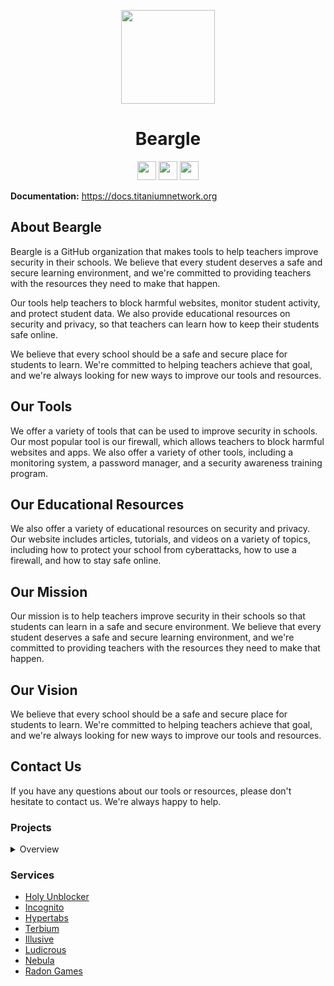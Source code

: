 <p align="center">
<kbd>
<img width="150px" src="https://avatars.githubusercontent.com/u/130504325?s=400&u=b81f8304b1720be8799614cea199f44268a850e3&v=4">
</kbd>
</p>

<h1 align="center">Beargle</h1>

<p align="center">
<a href="https://discord.gg/gETpujFGGU"><img height="30px" src="https://img.shields.io/badge/Discord-7289DA?style=for-the-badge&logo=discord&logoColor=white"><img></a>
<a href="https://www.reddit.com/r/Beargle/"><img height="30px" src="https://img.shields.io/badge/Twitter-1DA1F2?style=for-the-badge&logo=twitter&logoColor=white"><img></a>
<a href="https://www.reddit.com/r/Beargle/"><img height="30px" src="https://img.shields.io/badge/Reddit-FF4500?style=for-the-badge&logo=reddit&logoColor=white"><img></a>
</p>

**Documentation:** https://docs.titaniumnetwork.org


## About Beargle

Beargle is a GitHub organization that makes tools to help teachers improve security in their schools. We believe that every student deserves a safe and secure learning environment, and we're committed to providing teachers with the resources they need to make that happen.

Our tools help teachers to block harmful websites, monitor student activity, and protect student data. We also provide educational resources on security and privacy, so that teachers can learn how to keep their students safe online.

We believe that every school should be a safe and secure place for students to learn. We're committed to helping teachers achieve that goal, and we're always looking for new ways to improve our tools and resources.

## Our Tools

We offer a variety of tools that can be used to improve security in schools. Our most popular tool is our firewall, which allows teachers to block harmful websites and apps. We also offer a variety of other tools, including a monitoring system, a password manager, and a security awareness training program.

## Our Educational Resources

We also offer a variety of educational resources on security and privacy. Our website includes articles, tutorials, and videos on a variety of topics, including how to protect your school from cyberattacks, how to use a firewall, and how to stay safe online.

## Our Mission

Our mission is to help teachers improve security in their schools so that students can learn in a safe and secure environment. We believe that every student deserves a safe and secure learning environment, and we're committed to providing teachers with the resources they need to make that happen.

## Our Vision

We believe that every school should be a safe and secure place for students to learn. We're committed to helping teachers achieve that goal, and we're always looking for new ways to improve our tools and resources.

## Contact Us

If you have any questions about our tools or resources, please don't hesitate to contact us. We're always happy to help.

### Projects
<details>
<summary>Overview</summary>

#### Active
- [Ultraviolet](https://github.com/titaniumnetwork-dev/Ultraviolet)
- [Holy Unblocker](https://github.com/QuiteAFancyEmerald/Holy-Unblocker)
- [Incognito](https://github.com/caracal-js/Incognito)
- [Hypertabs](https://github.com/B3ATDROP3R/Hypertabs)
- [Ludicrous](https://github.com/titaniumnetwork-dev/Ludicrous)


#### Affiliated
- [Tomp Web Proxies (tomphttp)](https://github.com/tomphttp)
- [Rammerhead](https://github.com/binary-person/rammerhead)
- [Womginx](https://github.com/binary-person/womginx)
- [Holy Unblocker AIO](https://github.com/holy-unblocker/website-aio)

#### Old
- Corrosion
- Vanadium
- Reborn
- Alloy
- Resilience
- Via Unblocker (PyDodge)
- PyDodge B
- P2
- Pheonix Reborn
- Boardwalk
- TitaniumLite
- Powermouse
- Material Unblocker
- Chat-Utils (cursed)
- Muun
- [Athlon1600/php-proxy](https://github.com/Athlon1600/php-proxy)

</details>

### Services
- [Holy Unblocker](https://holyubofficial.net)
- [Incognito](https://incog.dev)
- [Hypertabs](https://hypertabs.cc)
- [Terbium](https://terbium.ga)
- [Illusive](https://illusive.app)
- [Ludicrous](https://ludicrous.icu)
- [Nebula](https://nebulaproxy.io)
- [Radon Games](https://radon.games)
